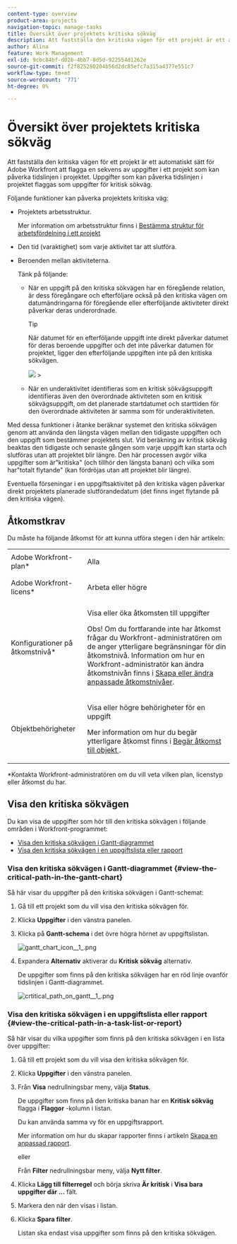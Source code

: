 ```yaml
---
content-type: overview
product-area: projects
navigation-topic: manage-tasks
title: Översikt över projektets kritiska sökväg
description: Att fastställa den kritiska vägen för ett projekt är ett automatiskt sätt för Adobe Workfront att flagga en sekvens av uppgifter i ett projekt som kan påverka tidslinjen i projektet. Uppgifter som kan påverka tidslinjen i projektet flaggas som uppgifter för kritisk sökväg.
author: Alina
feature: Work Management
exl-id: 9cbc84bf-d02b-4bb7-8d5d-922554d1262e
source-git-commit: f2f825280204b56d2dc85efc7a315a4377e551c7
workflow-type: tm+mt
source-wordcount: '771'
ht-degree: 0%

---
```


# Översikt över projektets kritiska sökväg

Att fastställa den kritiska vägen för ett projekt är ett automatiskt sätt för Adobe Workfront att flagga en sekvens av uppgifter i ett projekt som kan påverka tidslinjen i projektet. Uppgifter som kan påverka tidslinjen i projektet flaggas som uppgifter för kritisk sökväg.

Följande funktioner kan påverka projektets kritiska väg:

* Projektets arbetsstruktur.

   Mer information om arbetsstruktur finns i [Bestämma struktur för arbetsfördelning i ett projekt](../../../manage-work/projects/planning-a-project/determine-project-work-breakdown-structure.md)

* Den tid (varaktighet) som varje aktivitet tar att slutföra.
* Beroenden mellan aktiviteterna.

   Tänk på följande:

   * När en uppgift på den kritiska sökvägen har en föregående relation, är dess föregångare och efterföljare också på den kritiska vägen om datumändringarna för föregående eller efterföljande aktiviteter direkt påverkar deras underordnade.

      >[!TIP]
      >
      >När datumet för en efterföljande uppgift inte direkt påverkar datumet för deras beroende uppgifter och det inte påverkar datumen för projektet, ligger den efterföljande uppgiften inte på den kritiska sökvägen.
      >
      >
      >![](assets/successor-not-on-critical-path-350x150.png)     >

   * När en underaktivitet identifieras som en kritisk sökvägsuppgift identifieras även den överordnade aktiviteten som en kritisk sökvägsuppgift, om det planerade startdatumet och starttiden för den överordnade aktiviteten är samma som för underaktiviteten.

Med dessa funktioner i åtanke beräknar systemet den kritiska sökvägen genom att använda den längsta vägen mellan den tidigaste uppgiften och den uppgift som bestämmer projektets slut. Vid beräkning av kritisk sökväg beaktas den tidigaste och senaste gången som varje uppgift kan starta och slutföras utan att projektet blir längre. Den här processen avgör vilka uppgifter som är&quot;kritiska&quot; (och tillhör den längsta banan) och vilka som har&quot;totalt flytande&quot; (kan fördröjas utan att projektet blir längre).

Eventuella förseningar i en uppgiftsaktivitet på den kritiska vägen påverkar direkt projektets planerade slutförandedatum (det finns inget flytande på den kritiska vägen).

## Åtkomstkrav

Du måste ha följande åtkomst för att kunna utföra stegen i den här artikeln:

<table style="table-layout:auto"> 
 <col> 
 <col> 
 <tbody> 
  <tr> 
   <td role="rowheader">Adobe Workfront-plan*</td> 
   <td> <p>Alla</p> </td> 
  </tr> 
  <tr> 
   <td role="rowheader">Adobe Workfront-licens*</td> 
   <td> <p>Arbeta eller högre</p> </td> 
  </tr> 
  <tr> 
   <td role="rowheader">Konfigurationer på åtkomstnivå*</td> 
   <td> <p>Visa eller öka åtkomsten till uppgifter</p> <p>Obs! Om du fortfarande inte har åtkomst frågar du Workfront-administratören om de anger ytterligare begränsningar för din åtkomstnivå. Information om hur en Workfront-administratör kan ändra åtkomstnivån finns i <a href="../../../administration-and-setup/add-users/configure-and-grant-access/create-modify-access-levels.md" class="MCXref xref">Skapa eller ändra anpassade åtkomstnivåer</a>.</p> </td> 
  </tr> 
  <tr> 
   <td role="rowheader">Objektbehörigheter</td> 
   <td> <p>Visa eller högre behörigheter för en uppgift </p> <p>Mer information om hur du begär ytterligare åtkomst finns i <a href="../../../workfront-basics/grant-and-request-access-to-objects/request-access.md" class="MCXref xref">Begär åtkomst till objekt </a>.</p> </td> 
  </tr> 
 </tbody> 
</table>

&#42;Kontakta Workfront-administratören om du vill veta vilken plan, licenstyp eller åtkomst du har.

## Visa den kritiska sökvägen

Du kan visa de uppgifter som hör till den kritiska sökvägen i följande områden i Workfront-programmet:

* [Visa den kritiska sökvägen i Gantt-diagrammet](#view-the-critical-path-in-the-gantt-chart)
* [Visa den kritiska sökvägen i en uppgiftslista eller rapport](#view-the-critical-path-in-a-task-list-or-report)

### Visa den kritiska sökvägen i Gantt-diagrammet {#view-the-critical-path-in-the-gantt-chart}

Så här visar du uppgifter på den kritiska sökvägen i Gantt-schemat:

1. Gå till ett projekt som du vill visa den kritiska sökvägen för.
1. Klicka **Uppgifter** i den vänstra panelen.
1. Klicka på **Gantt-schema** i det övre högra hörnet av uppgiftslistan.

   ![gantt_chart_icon__1_.png](assets/gantt-chart-icon--1-.png)

1. Expandera **Alternativ** aktiverar du **Kritisk sökväg** alternativ.

   De uppgifter som finns på den kritiska sökvägen har en röd linje ovanför tidslinjen i Gantt-diagrammet.

   ![crtitical_path_on_gantt__1_.png](assets/crtitical-path-on-gantt--1--350x137.png)

### Visa den kritiska sökvägen i en uppgiftslista eller rapport {#view-the-critical-path-in-a-task-list-or-report}

Så här visar du vilka uppgifter som finns på den kritiska sökvägen i en lista över uppgifter:

1. Gå till ett projekt som du vill visa den kritiska sökvägen för.
1. Klicka **Uppgifter** i den vänstra panelen.
1. Från **Visa** nedrullningsbar meny, välja **Status**.

   De uppgifter som finns på den kritiska banan har en **Kritisk sökväg** flagga i **Flaggor** -kolumn i listan.

   Du kan använda samma vy för en uppgiftsrapport.

   Mer information om hur du skapar rapporter finns i artikeln [Skapa en anpassad rapport](../../../reports-and-dashboards/reports/creating-and-managing-reports/create-custom-report.md).

   eller

   Från **Filter** nedrullningsbar meny, välja **Nytt filter**.

1. Klicka **Lägg till filterregel** och börja skriva **Är kritisk** i **Visa bara uppgifter där ...** fält.

1. Markera den när den visas i listan.
1. Klicka **Spara filter**.

   Listan ska endast visa uppgifter som finns på den kritiska sökvägen.
